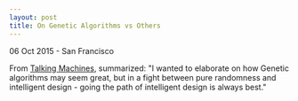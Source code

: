 ```yaml
---
layout: post
title: On Genetic Algorithms vs Others
---
```


<p class="meta">06 Oct 2015 - San Francisco</p>

From [Talking Machines][talking-machines], summarized: "I wanted to elaborate on how Genetic algorithms may
seem great, but in a fight between pure randomness and intelligent design - going
the path of intelligent design is always best."

[talking-machines]:http://www.thetalkingmachines.com/

